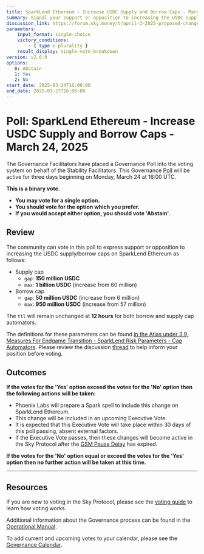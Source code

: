 ```yaml
---
title: SparkLend Ethereum - Increase USDC Supply and Borrow Caps - March 24, 2025
summary: Signal your support or opposition to increasing the USDC supply/borrow caps on SparkLend Ethereum.
discussion_link: https://forum.sky.money/t/april-3-2025-proposed-changes-to-spark-for-upcoming-spell/26155
parameters:
    input_format: single-choice
    victory_conditions:
        - { type : plurality }
    result_display: single-vote-breakdown
version: v2.0.0
options:
   0: Abstain
   1: Yes
   2: No
start_date: 2025-03-24T16:00:00
end_date: 2025-03-27T16:00:00
---
```

# Poll: SparkLend Ethereum - Increase USDC Supply and Borrow Caps - March 24, 2025

The Governance Facilitators have placed a Governance Poll into the voting system on behalf of the Stability Facilitators. This Governance [Poll](https://sky-atlas.powerhouse.io/#A.1.9.1_Operational_Weekly_Cycle-b189fa17-57a9-4d4e-9780-0ce4efd94211%7C0db30308) will be active for three days beginning on Monday, March 24 at 16:00 UTC.

**This is a binary vote.**

- **You may vote for a single option.**
- **You should vote for the option which you prefer.**
- **If you would accept either option, you should vote 'Abstain'.**

## Review

The community can vote in this poll to express support or opposition to increasing the USDC supply/borrow caps on SparkLend Ethereum as follows:

- Supply cap
  - `gap`: **150 million USDC**
  - `max`: **1 billion USDC** (increase from 60 million)
- Borrow cap
  - `gap`: **50 million USDC** (increase from 6 million)
  - `max`: **950 million USDC** (increase from 57 million)

 The `ttl` will remain unchanged at **12 hours** for both borrow and supply cap automators.

 The definitions for these parameters can be found [in the Atlas under 3.9, Measures For Endgame Transition - SparkLend Risk Parameters - Cap Automators](https://github.com/makerdao/next-gen-atlas/blob/7c760dc4d688220f2b954120597a69c1e108bd5a/Sky%20Atlas/Sky%20Atlas.html#L8989). Please review the discussion [thread](https://forum.sky.money/t/april-3-2025-proposed-changes-to-spark-for-upcoming-spell/26155) to help inform your position before voting.

## Outcomes

**If the votes for the 'Yes' option exceed the votes for the 'No' option then the following actions will be taken:**

- Phoenix Labs will prepare a Spark spell to include this change on SparkLend Ethereum.
- This change will be included in an upcoming Executive Vote.
- It is expected that this Executive Vote will take place within 30 days of this poll passing, absent external factors.
- If the Executive Vote passes, then these changes will become active in the Sky Protocol after the [GSM Pause Delay](https://sky-atlas.powerhouse.io/A.1.9.2.1_Pause_Delay/a98b8227-95f6-4711-9d8d-f52cbc6ad2d0%7C0db30758e055) has expired.

**If the votes for the 'No' option equal or exceed the votes for the 'Yes' option then no further action will be taken at this time.**

---

## Resources

If you are new to voting in the Sky Protocol, please see the [voting guide](https://manual.makerdao.com/governance/voting-in-makerdao/on-chain-governance) to learn how voting works.

Additional information about the Governance process can be found in the [Operational Manual](https://manual.makerdao.com).

To add current and upcoming votes to your calendar, please see the [Governance Calendar](https://manual.makerdao.com/makerdao/calendars/governance-calendar).
